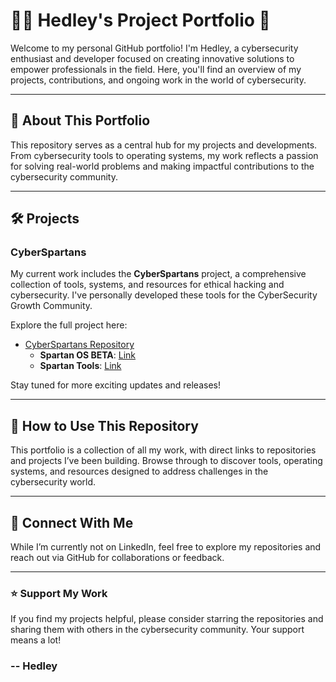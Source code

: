 # 👨‍💻 Hedley's Project Portfolio 🌟

Welcome to my personal GitHub portfolio! I'm Hedley, a cybersecurity enthusiast and developer focused on creating innovative solutions to empower professionals in the field. Here, you'll find an overview of my projects, contributions, and ongoing work in the world of cybersecurity. 

---

## 🚀 About This Portfolio  
This repository serves as a central hub for my projects and developments. From cybersecurity tools to operating systems, my work reflects a passion for solving real-world problems and making impactful contributions to the cybersecurity community.

---

## 🛠️ Projects  
### **CyberSpartans**  
My current work includes the **CyberSpartans** project, a comprehensive collection of tools, systems, and resources for ethical hacking and cybersecurity. I've personally developed these tools for the CyberSecurity Growth Community.

Explore the full project here:  
- [CyberSpartans Repository](https://github.com/Hedleys-Projects/cyberspartans)  
   - **Spartan OS BETA**: [Link](https://github.com/Hedleys-Projects/cyberspartans/tree/SpartanOS-BETA-Version-1.0.13)  
   - **Spartan Tools**: [Link](https://github.com/Hedleys-Projects/cyberspartans/tree/Tools)  

Stay tuned for more exciting updates and releases!  

---

## 📂 How to Use This Repository  
This portfolio is a collection of all my work, with direct links to repositories and projects I’ve been building. Browse through to discover tools, operating systems, and resources designed to address challenges in the cybersecurity world.  

---

## 🌟 Connect With Me  
While I’m currently not on LinkedIn, feel free to explore my repositories and reach out via GitHub for collaborations or feedback.

---

### ⭐️ Support My Work  
If you find my projects helpful, please consider starring the repositories and sharing them with others in the cybersecurity community. Your support means a lot!  


### -- Hedley
